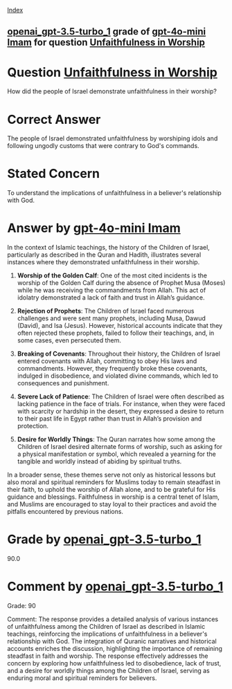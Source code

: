 
[Index](../../../../index.md)
## [openai_gpt-3.5-turbo_1](../../../grading_models/openai_gpt-3.5-turbo_1.md) grade of [gpt-4o-mini Imam](../../../answering_models/gpt-4o-mini_Imam.md) for question [Unfaithfulness in Worship](../../../questions/Unfaithfulness_in_Worship.md)

# Question [Unfaithfulness in Worship](../../../questions/Unfaithfulness_in_Worship.md)
How did the people of Israel demonstrate unfaithfulness in their worship?

# Correct Answer
The people of Israel demonstrated unfaithfulness by worshiping idols and following ungodly customs that were contrary to God's commands.

# Stated Concern
To understand the implications of unfaithfulness in a believer's relationship with God.

# Answer by [gpt-4o-mini Imam](../../../answering_models/gpt-4o-mini_Imam.md)
In the context of Islamic teachings, the history of the Children of Israel, particularly as described in the Quran and Hadith, illustrates several instances where they demonstrated unfaithfulness in their worship.

1. **Worship of the Golden Calf**: One of the most cited incidents is the worship of the Golden Calf during the absence of Prophet Musa (Moses) while he was receiving the commandments from Allah. This act of idolatry demonstrated a lack of faith and trust in Allah’s guidance.

2. **Rejection of Prophets**: The Children of Israel faced numerous challenges and were sent many prophets, including Musa, Dawud (David), and Isa (Jesus). However, historical accounts indicate that they often rejected these prophets, failed to follow their teachings, and, in some cases, even persecuted them.

3. **Breaking of Covenants**: Throughout their history, the Children of Israel entered covenants with Allah, committing to obey His laws and commandments. However, they frequently broke these covenants, indulged in disobedience, and violated divine commands, which led to consequences and punishment.

4. **Severe Lack of Patience**: The Children of Israel were often described as lacking patience in the face of trials. For instance, when they were faced with scarcity or hardship in the desert, they expressed a desire to return to their past life in Egypt rather than trust in Allah’s provision and protection.

5. **Desire for Worldly Things**: The Quran narrates how some among the Children of Israel desired alternate forms of worship, such as asking for a physical manifestation or symbol, which revealed a yearning for the tangible and worldly instead of abiding by spiritual truths.

In a broader sense, these themes serve not only as historical lessons but also moral and spiritual reminders for Muslims today to remain steadfast in their faith, to uphold the worship of Allah alone, and to be grateful for His guidance and blessings. Faithfulness in worship is a central tenet of Islam, and Muslims are encouraged to stay loyal to their practices and avoid the pitfalls encountered by previous nations.

# Grade by [openai_gpt-3.5-turbo_1](../../../grading_models/openai_gpt-3.5-turbo_1.md)
90.0

# Comment by [openai_gpt-3.5-turbo_1](../../../grading_models/openai_gpt-3.5-turbo_1.md)
Grade: 90

Comment: The response provides a detailed analysis of various instances of unfaithfulness among the Children of Israel as described in Islamic teachings, reinforcing the implications of unfaithfulness in a believer's relationship with God. The integration of Quranic narratives and historical accounts enriches the discussion, highlighting the importance of remaining steadfast in faith and worship. The response effectively addresses the concern by exploring how unfaithfulness led to disobedience, lack of trust, and a desire for worldly things among the Children of Israel, serving as enduring moral and spiritual reminders for believers.
